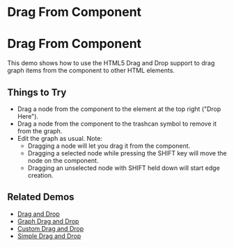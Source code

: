 <!--
 //////////////////////////////////////////////////////////////////////////////
 // @license
 // This file is part of yFiles for HTML 2.6.
 // Use is subject to license terms.
 //
 // Copyright (c) 2000-2023 by yWorks GmbH, Vor dem Kreuzberg 28,
 // 72070 Tuebingen, Germany. All rights reserved.
 //
 //////////////////////////////////////////////////////////////////////////////
-->
# Drag From Component

# Drag From Component

This demo shows how to use the HTML5 Drag and Drop support to drag graph items from the component to other HTML elements.

## Things to Try

- Drag a node from the component to the element at the top right ("Drop Here").
- Drag a node from the component to the trashcan symbol to remove it from the graph.
- Edit the graph as usual. Note:
  - Dragging a node will let you drag it from the component.
  - Dragging a selected node while pressing the SHIFT key will move the node on the component.
  - Dragging an unselected node with SHIFT held down will start edge creation.

## Related Demos

- [Drag and Drop](../draganddrop)
- [Graph Drag and Drop](../graph-drag-and-drop)
- [Custom Drag and Drop](../custom-drag-and-drop)
- [Simple Drag and Drop](../../application-features/drag-and-drop/index.html)
